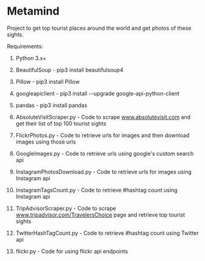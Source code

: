 # Metamind

Project to get top tourist places around the world and get photos of these sights.

Requirements:
1. Python 3.x+
2. BeautifulSoup    -   pip3 install beautifulsoup4
3. Pillow           -   pip3 install Pillow
4. googleapiclient  -   pip3 install --upgrade google-api-python-client
5. pandas           -   pip3 install pandas


1. AbsoluteVisitScraper.py	    - Code to scrape www.absolutevisit.com and get their list of top 100 tourist sights

2. FlickrPhotos.py	            - Code to retrieve urls for images and then download images using those urls

3. GoogleImages.py	            - Code to retrieve urls using google's custom search api

4. InstagramPhotosDownload.py	  - Code to retrieve urls for images using Instagram api

5. InstagramTagsCount.py	      - Code to retrieve #hashtag count using Instagram api

6. TripAdvisorScraper.py	      - Code to scrape www.tripadvisor.com/TravelersChoice page and retrieve top tourist                                     sights

7. TwitterHashTagCount.py	      - Code to retrieve #hashtag count using Twitter api

8. flickr.py                    - Code for using flickr api endpoints
